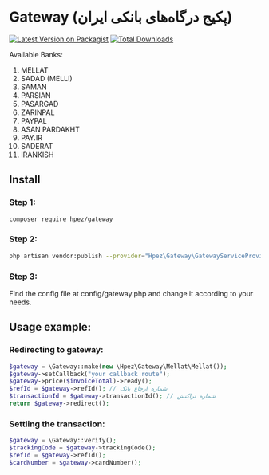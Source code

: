 # Gateway (پکیج درگاه‌های بانکی ایران)

[![Latest Version on Packagist](https://img.shields.io/packagist/v/Hpez/gateway.svg?style=flat-square)](https://packagist.org/packages/hpez/gateway)
[![Total Downloads](https://poser.pugx.org/hpez/gateway/downloads)](https://packagist.org/packages/hpez/gateway)


Available Banks:
 1. MELLAT
 2. SADAD (MELLI)
 3. SAMAN
 4. PARSIAN
 5. PASARGAD
 6. ZARINPAL
 7. PAYPAL
 8. ASAN PARDAKHT
 9. PAY.IR
10. SADERAT
11. IRANKISH
 
## Install
 
### Step 1:

```bash
composer require hpez/gateway
```

### Step 2:

```bash
php artisan vendor:publish --provider="Hpez\Gateway\GatewayServiceProvider"
```
 
### Step 3:

Find the config file at config/gateway.php and change it according to your needs.

## Usage example:

### Redirecting to gateway:
```php
$gateway = \Gateway::make(new \Hpez\Gateway\Mellat\Mellat());
$gateway->setCallback("your callback route");
$gateway->price($invoiceTotal)->ready();
$refId = $gateway->refId(); // شماره ارجاع بانک
$transactionId = $gateway->transactionId(); // شماره تراکنش
return $gateway->redirect();
```
### Settling the transaction:
```php
$gateway = \Gateway::verify();
$trackingCode = $gateway->trackingCode();
$refId = $gateway->refId();
$cardNumber = $gateway->cardNumber();
```
